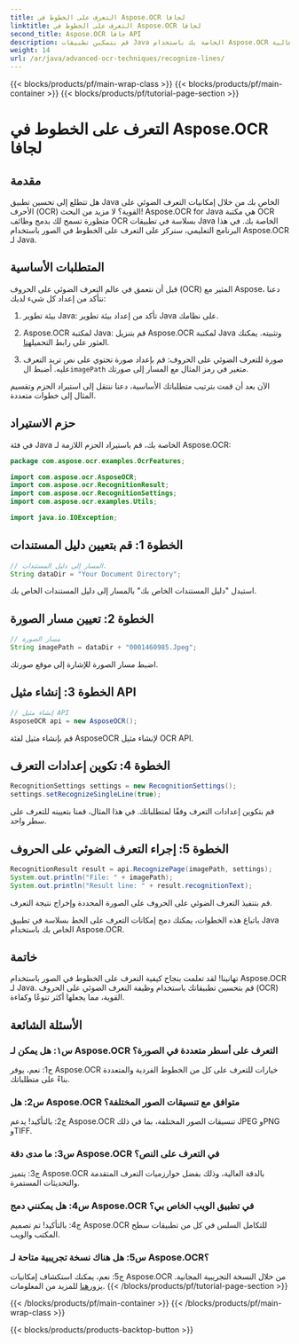 ```yaml
---
title: التعرف على الخطوط في Aspose.OCR لجافا
linktitle: التعرف على الخطوط في Aspose.OCR لجافا
second_title: Aspose.OCR جافا API
description: قم بتمكين تطبيقات Java الخاصة بك باستخدام Aspose.OCR للتعرف الدقيق على النص. سهولة التكامل، ودقة عالية.
weight: 14
url: /ar/java/advanced-ocr-techniques/recognize-lines/
---
```


{{< blocks/products/pf/main-wrap-class >}}
{{< blocks/products/pf/main-container >}}
{{< blocks/products/pf/tutorial-page-section >}}

# التعرف على الخطوط في Aspose.OCR لجافا

## مقدمة

هل تتطلع إلى تحسين تطبيق Java الخاص بك من خلال إمكانيات التعرف الضوئي على الأحرف (OCR) القوية؟ لا مزيد من البحث! Aspose.OCR for Java هي مكتبة OCR متطورة تسمح لك بدمج وظائف OCR بسلاسة في تطبيقات Java الخاصة بك. في هذا البرنامج التعليمي، سنركز على التعرف على الخطوط في الصور باستخدام Aspose.OCR لـ Java.

## المتطلبات الأساسية

قبل أن نتعمق في عالم التعرف الضوئي على الحروف (OCR) المثير مع Aspose، دعنا نتأكد من إعداد كل شيء لديك:

1. بيئة تطوير Java: تأكد من إعداد بيئة تطوير Java على نظامك.

2.  Aspose.OCR لمكتبة Java: قم بتنزيل Aspose.OCR لمكتبة Java وتثبيته. يمكنك العثور على رابط التحميل[هنا](https://releases.aspose.com/ocr/java/).

3.  صورة للتعرف الضوئي على الحروف: قم بإعداد صورة تحتوي على نص تريد التعرف عليه. أضبط ال`imagePath` متغير في رمز المثال مع المسار إلى صورتك.

الآن بعد أن قمت بترتيب متطلباتك الأساسية، دعنا ننتقل إلى استيراد الحزم وتقسيم المثال إلى خطوات متعددة.

## حزم الاستيراد

في فئة Java الخاصة بك، قم باستيراد الحزم اللازمة لـ Aspose.OCR:

```java
package com.aspose.ocr.examples.OcrFeatures;

import com.aspose.ocr.AsposeOCR;
import com.aspose.ocr.RecognitionResult;
import com.aspose.ocr.RecognitionSettings;
import com.aspose.ocr.examples.Utils;

import java.io.IOException;
```

## الخطوة 1: قم بتعيين دليل المستندات

```java
// المسار إلى دليل المستندات.
String dataDir = "Your Document Directory";
```

استبدل "دليل المستندات الخاص بك" بالمسار إلى دليل المستندات الخاص بك.

## الخطوة 2: تعيين مسار الصورة

```java
// مسار الصورة
String imagePath = dataDir + "0001460985.Jpeg";
```

اضبط مسار الصورة للإشارة إلى موقع صورتك.

## الخطوة 3: إنشاء مثيل API

```java
// إنشاء مثيل API
AsposeOCR api = new AsposeOCR();
```

قم بإنشاء مثيل لفئة AsposeOCR لإنشاء مثيل OCR API.

## الخطوة 4: تكوين إعدادات التعرف

```java
RecognitionSettings settings = new RecognitionSettings();
settings.setRecognizeSingleLine(true);
```

قم بتكوين إعدادات التعرف وفقًا لمتطلباتك. في هذا المثال، قمنا بتعيينه للتعرف على سطر واحد.

## الخطوة 5: إجراء التعرف الضوئي على الحروف

```java
RecognitionResult result = api.RecognizePage(imagePath, settings);
System.out.println("File: " + imagePath);
System.out.println("Result line: " + result.recognitionText);
```

قم بتنفيذ التعرف الضوئي على الحروف على الصورة المحددة وإخراج نتيجة التعرف.

باتباع هذه الخطوات، يمكنك دمج إمكانات التعرف على الخط بسلاسة في تطبيق Java الخاص بك باستخدام Aspose.OCR.

## خاتمة

تهانينا! لقد تعلمت بنجاح كيفية التعرف على الخطوط في الصور باستخدام Aspose.OCR لـ Java. قم بتحسين تطبيقاتك باستخدام وظيفة التعرف الضوئي على الحروف (OCR) القوية، مما يجعلها أكثر تنوعًا وكفاءة.

## الأسئلة الشائعة

### س١: هل يمكن لـ Aspose.OCR التعرف على أسطر متعددة في الصورة؟

ج1: نعم، يوفر Aspose.OCR خيارات للتعرف على كل من الخطوط الفردية والمتعددة بناءً على متطلباتك.

### س2: هل Aspose.OCR متوافق مع تنسيقات الصور المختلفة؟

ج2: بالتأكيد! يدعم Aspose.OCR تنسيقات الصور المختلفة، بما في ذلك JPEG وPNG وTIFF.

### س3: ما مدى دقة Aspose.OCR في التعرف على النص؟

ج3: يتميز Aspose.OCR بالدقة العالية، وذلك بفضل خوارزميات التعرف المتقدمة والتحديثات المستمرة.

### س4: هل يمكنني دمج Aspose.OCR في تطبيق الويب الخاص بي؟

ج4: بالتأكيد! تم تصميم Aspose.OCR للتكامل السلس في كل من تطبيقات سطح المكتب والويب.

### س5: هل هناك نسخة تجريبية متاحة لـ Aspose.OCR؟

 ج5: نعم، يمكنك استكشاف إمكانيات Aspose.OCR من خلال النسخة التجريبية المجانية. يزور[هنا](https://releases.aspose.com/) للمزيد من المعلومات.
{{< /blocks/products/pf/tutorial-page-section >}}

{{< /blocks/products/pf/main-container >}}
{{< /blocks/products/pf/main-wrap-class >}}

{{< blocks/products/products-backtop-button >}}
